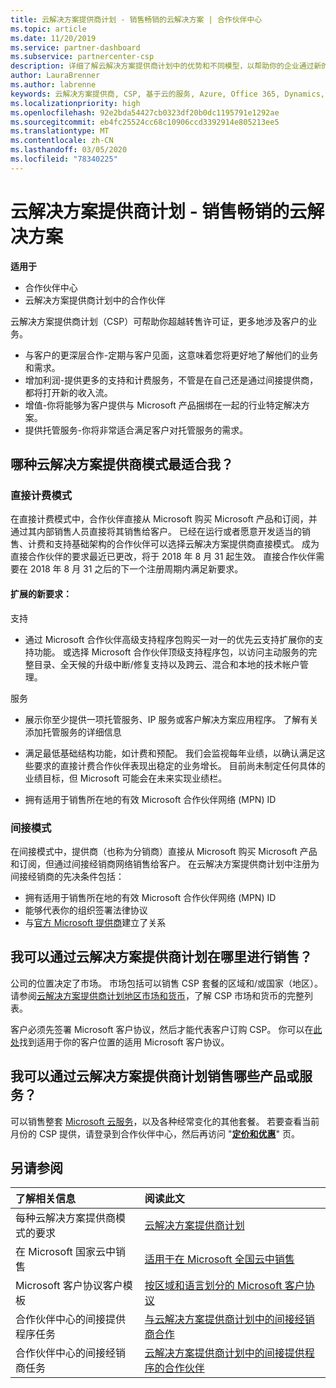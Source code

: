 ```yaml
---
title: 云解决方案提供商计划 - 销售畅销的云解决方案 | 合作伙伴中心
ms.topic: article
ms.date: 11/20/2019
ms.service: partner-dashboard
ms.subservice: partnercenter-csp
description: 详细了解云解决方案提供商计划中的优势和不同模型，以帮助你的企业通过新的客户和新的专业知识发展。
author: LauraBrenner
ms.author: labrenne
keywords: 云解决方案提供商, CSP, 基于云的服务, Azure, Office 365, Dynamics, CSP 合作伙伴, 通过云解决方案提供商计划销售, 直接合作伙伴, 直接云解决方案提供商合作伙伴, 间接云解决方案提供商经销商, 直接云解决方案提供商, 间接云解决方案提供商, 直接模式, 间接模式, 间接经销商, 间接提供商, 提供商, 分销商, 云解决方案提供商计划
ms.localizationpriority: high
ms.openlocfilehash: 92e2bda54427cb0323df20b0dc1195791e1292ae
ms.sourcegitcommit: eb4fc25524cc68c10906ccd3392914e805213ee5
ms.translationtype: MT
ms.contentlocale: zh-CN
ms.lasthandoff: 03/05/2020
ms.locfileid: "78340225"
---
```

# <a name="cloud-solution-provider-program---selling-in-demand-cloud-solutions"></a>云解决方案提供商计划 - 销售畅销的云解决方案 

**适用于**

- 合作伙伴中心
- 云解决方案提供商计划中的合作伙伴

云解决方案提供商计划（CSP）可帮助你超越转售许可证，更多地涉及客户的业务。
 
- 与客户的更深层合作-定期与客户见面，这意味着您将更好地了解他们的业务和需求。
- 增加利润-提供更多的支持和计费服务，不管是在自己还是通过间接提供商，都将打开新的收入流。  
- 增值-你将能够为客户提供与 Microsoft 产品捆绑在一起的行业特定解决方案。
- 提供托管服务-你将非常适合满足客户对托管服务的需求。 

## <a name="which-csp-model-is-best-for-me"></a>哪种云解决方案提供商模式最适合我？

### <a name="direct-bill-model"></a>直接计费模式

 在直接计费模式中，合作伙伴直接从 Microsoft 购买 Microsoft 产品和订阅，并通过其内部销售人员直接将其销售给客户。 已经在运行或者愿意开发适当的销售、计费和支持基础架构的合作伙伴可以选择云解决方案提供商直接模式。 成为直接合作伙伴的要求最近已更改，将于 2018 年 8 月 31 起生效。 直接合作伙伴需要在 2018 年 8 月 31 之后的下一个注册周期内满足新要求。


#### <a name="new-expanded-requirements"></a>扩展的新要求：

支持
- 通过 Microsoft 合作伙伴高级支持程序包购买一对一的优先云支持扩展你的支持功能。 或选择 Microsoft 合作伙伴顶级支持程序包，以访问主动服务的完整目录、全天候的升级中断/修复支持以及跨云、混合和本地的技术帐户管理。 

服务

- 展示你至少提供一项托管服务、IP 服务或客户解决方案应用程序。 了解有关添加托管服务的详细信息

- 满足最低基础结构功能，如计费和预配。
我们会监视每年业绩，以确认满足这些要求的直接计费合作伙伴表现出稳定的业务增长。 目前尚未制定任何具体的业绩目标，但 Microsoft 可能会在未来实现业绩栏。 

- 拥有适用于销售所在地的有效 Microsoft 合作伙伴网络 (MPN) ID


### <a name="indirect-model"></a>间接模式

在间接模式中，提供商（也称为分销商）直接从 Microsoft 购买 Microsoft 产品和订阅，但通过间接经销商网络销售给客户。 在云解决方案提供商计划中注册为间接经销商的先决条件包括：

- 拥有适用于销售所在地的有效 Microsoft 合作伙伴网络 (MPN) ID
- 能够代表你的组织签署法律协议
- 与[官方 Microsoft 提供商](https://partnercenter.microsoft.com/partner/find-a-provider)建立了关系


## <a name="where-can-i-sell-through-the-csp-program"></a>我可以通过云解决方案提供商计划在哪里进行销售？

公司的位置决定了市场。 市场包括可以销售 CSP 套餐的区域和/或国家（地区）。 请参阅[云解决方案提供商计划地区市场和货币](regional-authorization-overview.md)，了解 CSP 市场和货币的完整列表。

客户必须先签署 Microsoft 客户协议，然后才能代表客户订购 CSP。 你可以在[此处](agreements.md)找到适用于你的客户位置的适用 Microsoft 客户协议。  

## <a name="what-can-i-sell-through-the-csp-program"></a>我可以通过云解决方案提供商计划销售哪些产品或服务？

可以销售整套 [Microsoft 云服务](https://partner.microsoft.com/cloud-solution-provider/products-and-services)，以及各种经常变化的其他套餐。 若要查看当前月份的 CSP 提供，请登录到合作伙伴中心，然后再访问 "[**定价和优惠**](https://partnercenter.microsoft.com/pcv/sales)" 页。

## <a name="see-also"></a>另请参阅 


|**了解相关信息**   |**阅读此文**   |
|:---------------------------|:--------------------|
|每种云解决方案提供商模式的要求   | [云解决方案提供商计划](https://partnercenter.microsoft.com/partner/cloud-solution-provider)|
|在 Microsoft 国家云中销售   | [适用于在 Microsoft 全国云中销售](csp-national-clouds-overview.md)|
|Microsoft 客户协议客户模板   |[按区域和语言划分的 Microsoft 客户协议](agreements.md)|
|合作伙伴中心的间接提供程序任务  |[与云解决方案提供商计划中的间接经销商合作](indirect-provider-tasks-in-partner-center.md)|
|合作伙伴中心的间接经销商任务   |[云解决方案提供商计划中的间接提供程序的合作伙伴](indirect-reseller-tasks-in-partner-center.md)|

